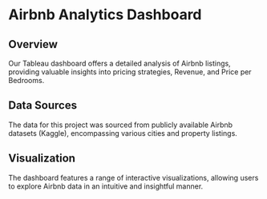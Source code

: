 # Airbnb Analytics Dashboard

## Overview

Our Tableau dashboard offers a detailed analysis of Airbnb listings, providing valuable insights into pricing strategies, Revenue, and Price per Bedrooms.

## Data Sources

The data for this project was sourced from publicly available Airbnb datasets (Kaggle), encompassing various cities and property listings.

## Visualization

The dashboard features a range of interactive visualizations, allowing users to explore Airbnb data in an intuitive and insightful manner.
